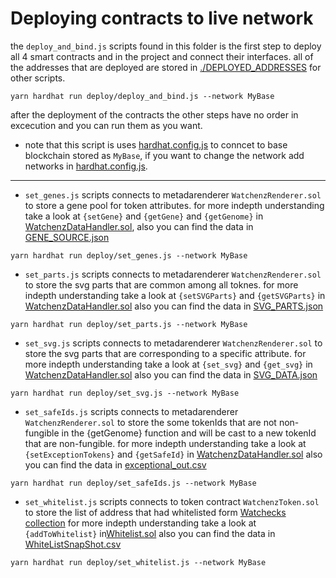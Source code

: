 # Deploying contracts to live network

the `deploy_and_bind.js` scripts found in this folder is the first step to deploy all 4 smart contracts and in the project and connect their interfaces. all of the addresses that are deployed are stored in [./DEPLOYED_ADDRESSES](../deploy/DEPLOYED_ADDRESSES) for other scripts.

```shell
yarn hardhat run deploy/deploy_and_bind.js --network MyBase
```

after the deployment of the contracts the other steps have no order in excecution and you can run them as you want.

- note that this script is uses [hardhat.config.js](../hardhat.config.js) to conncet to base blockchain stored as `MyBase`, if you want to change the network add networks in [hardhat.config.js](../hardhat.config.js).

---

- `set_genes.js` scripts connects to metadarenderer `WatchenzRenderer.sol` to store a gene pool for token attributes. for more indepth understanding take a look at `{setGene}` and `{getGene}` and `{getGenome}` in [WatchenzDataHandler.sol](../contracts/Utils/WatchenzDataHandler.sol), also you can find the data in [GENE_SOURCE.json](../rarity_finalized/Rarity-check/target_folder/GENE_SOURCE.json)

```shell
yarn hardhat run deploy/set_genes.js --network MyBase
```

- `set_parts.js` scripts connects to metadarenderer `WatchenzRenderer.sol` to store the svg parts that are common among all toknes. for more indepth understanding take a look at `{setSVGParts}` and `{getSVGParts}` in [WatchenzDataHandler.sol](../contracts/Utils/WatchenzDataHandler.sol) also you can find the data in [SVG_PARTS.json](../AuxData/SVG_PARTS.json)

```shell
yarn hardhat run deploy/set_parts.js --network MyBase
```

- `set_svg.js` scripts connects to metadarenderer `WatchenzRenderer.sol` to store the svg parts that are corresponding to a specific attribute. for more indepth understanding take a look at `{set_svg}` and `{get_svg}` in [WatchenzDataHandler.sol](../contracts/Utils/WatchenzDataHandler.sol) also you can find the data in [SVG_DATA.json](../rarity_finalized/RAW_DATA/Unified_json/SVG_DATA.json)

```shell
yarn hardhat run deploy/set_svg.js --network MyBase
```

- `set_safeIds.js` scripts connects to metadarenderer `WatchenzRenderer.sol` to store the some tokenIds that are not non-fungible in the {getGenome} function and will be cast to a new tokenId that are non-fungible. for more indepth understanding take a look at `{setExceptionTokens}` and `{getSafeId}` in [WatchenzDataHandler.sol](../contracts/Utils/WatchenzDataHandler.sol) also you can find the data in [exceptional_out.csv](../rarity_finalized/Rarity-check/target_folder/exceptional_out.csv)

```shell
yarn hardhat run deploy/set_safeIds.js --network MyBase
```

- `set_whitelist.js` scripts connects to token contract `WatchenzToken.sol` to store the list of address that had whitelisted form [Watchecks collection](https://opensea.io/collection/watchecks) for more indepth understanding take a look at `{addToWhitelist}` in[Whitelist.sol](../contracts/Utils/Whitelist.sol) also you can find the data in [WhiteListSnapShot.csv](../AuxData/WhiteListSnapShot.csv)

```shell
yarn hardhat run deploy/set_whitelist.js --network MyBase
```
